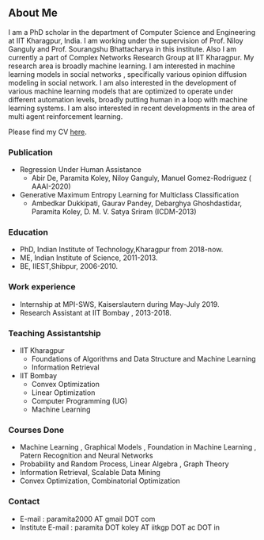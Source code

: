 ## About Me

I am a PhD scholar in the department of Computer Science and Engineering at IIT Kharagpur, India. I am working under the supervision of Prof. Niloy Ganguly and Prof. Sourangshu Bhattacharya in this institute. Also I am currently a part of Complex Networks Research Group at IIT Kharagpur.  My research area is broadly machine learning. I am interested in machine learning models in social networks , specifically various opinion diffusion modeling in social network. I am also interested in the development of various machine learning models that are optimized to operate under different automation levels, broadly putting human in a loop with machine learning systems. I am also interested in recent developments in the area of multi agent reinforcement learning. 


Please find my CV [here](https://github.com/paramita1024/paramita1024.github.io/blob/master/PARAMITA%20CV%202019.pdf).

### Publication
* Regression Under Human Assistance 
   * 	Abir De, Paramita Koley, Niloy Ganguly, Manuel Gomez-Rodriguez ( AAAI-2020)
* Generative Maximum Entropy Learning for Multiclass Classification
   * Ambedkar Dukkipati, Gaurav Pandey, Debarghya Ghoshdastidar, Paramita Koley, D. M. V. Satya Sriram (ICDM-2013)

### Education



* PhD, Indian Institute of Technology,Kharagpur from 2018-now.  
* ME, Indian Institute of Science, 2011-2013.
* BE, IIEST,Shibpur, 2006-2010.

### Work experience 

* Internship at MPI-SWS, Kaiserslautern during May-July 2019. 
* Research Assistant at IIT Bombay , 2013-2018.

### Teaching Assistantship

* IIT Kharagpur
    * Foundations of Algorithms and Data Structure and Machine Learning
    * Information Retrieval
* IIT Bombay
    * Convex Optimization
    * Linear Optimization
    * Computer Programming (UG)
    * Machine Learning
 
 ### Courses Done
 * Machine Learning , Graphical Models , Foundation in Machine Learning , Patern Recognition and Neural Networks
 * Probability and Random Process, Linear Algebra , Graph Theory
 * Information Retrieval, Scalable Data Mining
 * Convex Optimization, Combinatorial Optimization


### Contact
* E-mail : paramita2000 AT gmail DOT com
* Institute E-mail : paramita DOT koley AT iitkgp DOT ac DOT in

